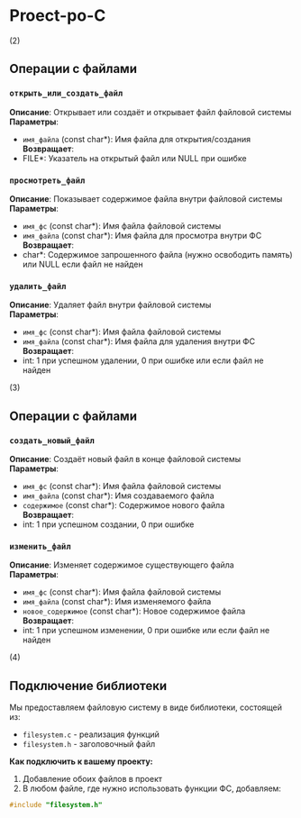 # Proect-po-C

(2)
## Операции с файлами

### `открыть_или_создать_файл`
**Описание**: Открывает или создаёт и открывает файл файловой системы  
**Параметры**:  
- `имя_файла` (const char*): Имя файла для открытия/создания  
**Возвращает**:  
- FILE*: Указатель на открытый файл или NULL при ошибке  

### `просмотреть_файл`
**Описание**: Показывает содержимое файла внутри файловой системы  
**Параметры**:  
- `имя_фс` (const char*): Имя файла файловой системы  
- `имя_файла` (const char*): Имя файла для просмотра внутри ФС  
**Возвращает**:  
- char*: Содержимое запрошенного файла (нужно освободить память) или NULL если файл не найден  

### `удалить_файл`
**Описание**: Удаляет файл внутри файловой системы  
**Параметры**:  
- `имя_фс` (const char*): Имя файла файловой системы  
- `имя_файла` (const char*): Имя файла для удаления внутри ФС  
**Возвращает**:  
- int: 1 при успешном удалении, 0 при ошибке или если файл не найден  


(3) 
## Операции с файлами

### `создать_новый_файл`
**Описание**: Создаёт новый файл в конце файловой системы  
**Параметры**:  
- `имя_фс` (const char*): Имя файла файловой системы  
- `имя_файла` (const char*): Имя создаваемого файла  
- `содержимое` (const char*): Содержимое нового файла  
**Возвращает**:  
- int: 1 при успешном создании, 0 при ошибке  

### `изменить_файл`
**Описание**: Изменяет содержимое существующего файла  
**Параметры**:  
- `имя_фс` (const char*): Имя файла файловой системы  
- `имя_файла` (const char*): Имя изменяемого файла  
- `новое_содержимое` (const char*): Новое содержимое файла  
**Возвращает**:  
- int: 1 при успешном изменении, 0 при ошибке или если файл не найден  


(4)
## Подключение библиотеки

Мы предоставляем файловую систему в виде библиотеки, состоящей из:
- `filesystem.c` - реализация функций
- `filesystem.h` - заголовочный файл

**Как подключить к вашему проекту:**

1. Добавление обоих файлов в проект
2. В любом файле, где нужно использовать функции ФС, добавляем:
```c
#include "filesystem.h"
